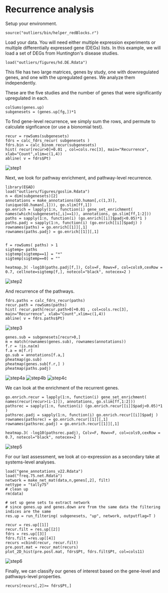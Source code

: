 # Recurrence analysis

Setup your environment. 
```{r echo==FALSE}
source("outliers/bin/helper_redBlocks.r")
```

Load your data. You will need either multiple expression experiments or multiple differentially expressed gene (DEGs) lists. In this example, we will load a set of DEGs from Huntington's disease studies. 
```{r echo=FALSE}
load("outliers/figures/hd.DE.Rdata")
```
This file has two large matrices, genes by study, one with downregulated genes, and one with the upregulated genes. We analyze them independently. 

These are the five studies and the number of genes that were significantly upregulated in each.
```{r}
colSums(genes.up)
subgenesets = (genes.up[fg,])*1
```

To find gene-level recurrence, we simply sum the rows, and permute to calculate signficance (or use a bionomial test).  
```{r}
recur = rowSums(subgenesets)
fdrs = calc_fdrs_recur( subgenesets )
fdrs.bin = calc_binom_recur(subgenesets)
hist( recur[recur>0]+0.01 , col=cols.rec[3], main="Recurrence", xlab="Count",xlim=c(1,4))
abline( v = fdrs$Pt)
```
![step1](https://github.com/sarbal/redBlocks/blob/master/outliers/imgs/step1.png "gene-level recurrence")

Next, we look for pathway enrichment, and pathway-level recurrence. 
```{r}
library(EGAD)
load("outliers/figures/goslim.Rdata")
n = dim(subgenesets)[2]
annotations = make_annotations(GO.human[,c(1,3)], (unique(GO.human[,1])), go.slim[ff,1])
go.enrich = lapply(1:n, function(i) gene_set_enrichment( names(which(subgenesets[,i]==1)), annotations, go.slim[ff,1:2]))
paths = sapply(1:n, function(i) (go.enrich[[i]]$padj<0.05)*1 )
paths.padj = sapply(1:n, function(i) (go.enrich[[i]]$padj) )
rownames(paths) = go.enrich[[1]][,1]
rownames(paths.padj) = go.enrich[[1]][,1]


f = rowSums( paths) > 1
sigtemp= paths
sigtemp[sigtemp==1] = "*"
sigtemp[sigtemp==0] = ""

heatmap.3( -log10(paths.padj[f,]), Colv=F, Rowv=F, col=cols9,cexRow = 0.7, cellnote=sigtemp[f,], notecol="black", notecex=2 )

```
![step2](https://github.com/sarbal/redBlocks/blob/master/outliers/imgs/step2.png "pathway enrichment")

And recurrence of the pathways. 
```{r}
fdrs.paths = calc_fdrs_recur(paths)
recur.path = rowSums(paths)
hist( recur.path[recur.path>0]+0.01 , col=cols.rec[3], main="Recurrence", xlab="Count",xlim=c(1,4))
abline( v = fdrs.paths$Pt)
```
![step3](https://github.com/sarbal/redBlocks/blob/master/outliers/imgs/step3.png "pathway-level recurrence")

```{r}
genes.sub = subgenesets[recur>0,]
m = match(rownames(genes.sub), rownames(annotations))
f.r = !is.na(m)
f.a = m[f.r]
go.sub = annotations[f.a,]
pheatmap(go.sub)
pheatmap(genes.sub[f.r,] )
pheatmap(paths.padj)
```
![step4a](https://github.com/sarbal/redBlocks/blob/master/outliers/imgs/step4a.png "GO-gene matrix")
![step4b](https://github.com/sarbal/redBlocks/blob/master/outliers/imgs/step4b.png "Gene-GO matrix")
![step4c](https://github.com/sarbal/redBlocks/blob/master/outliers/imgs/step4c.png "Pathway matrix")


We can look at the enrichment of the recurrent genes. 
```{r}
go.enrich.recur = lapply(1:n, function(i) gene_set_enrichment( names(recur[recur>(i-1)]), annotations, go.slim[ff,1:2]))
pathsrec = sapply(1:n, function(i) (go.enrich.recur[[i]]$padj<0.05)*1 )
pathsrec.padj = sapply(1:n, function(i) go.enrich.recur[[i]]$padj )
rownames(pathsrec) = go.enrich.recur[[1]][,1]
rownames(pathsrec.padj) = go.enrich.recur[[1]][,1]

heatmap.3( -log10(pathsrec.padj), Colv=F, Rowv=F, col=cols9,cexRow = 0.7, notecol="black", notecex=2 )
```
![step5](https://github.com/sarbal/redBlocks/blob/master/outliers/imgs/step5.png "recurrent gene enrichment")

For our last assessment, we look at co-expression as a secondary take at systems-level analyses. 
```{r}
load("gene_annotations_v22.Rdata")
load("freq.75.net.Rdata")
network = make_net_mat(data,n,genes[,2], filt)
nettype = "tally75"
# clean up 
rm(data)

# set up gene sets to extract network
# since genes.up and genes.down are from the same data the filtering indices are the same
res.up = run_filtering( subgenesets, "up", network, outputflag=T )

recur = res.up[[1]]
recur.filt = res.up[[2]]
fdrs = res.up[[3]]
fdrs.filt =res.up[[4]]
recurs =cbind(recur, recur.filt)
pre.post.mat = recur_mat(recurs)
plot_2D_hist(pre.post.mat, fdrs$Pt, fdrs.filt$Pt, col=cols11)

```
![step6](https://github.com/sarbal/redBlocks/blob/master/outliers/imgs/step6.png "pre/post")


Finally, we can classify our genes of interest based on the gene-level and pathways-level properties. 
```{r}
recurs[recurs[,2]>= fdrs$Pt,]
```


